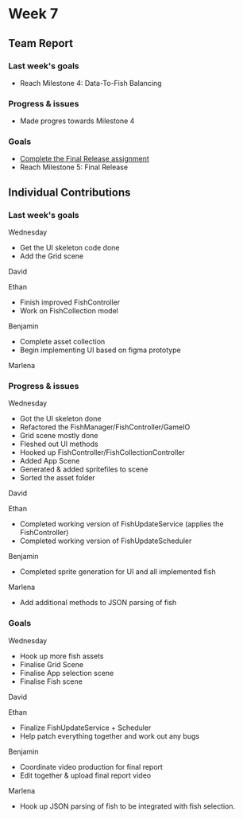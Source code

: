 # Week 7 #
## Team Report ##
### Last week's goals ###
- Reach Milestone 4: Data-To-Fish Balancing

### Progress & issues ###
- Made progres towards Milestone 4

### Goals ###
- [Complete the Final Release assignment](https://homes.cs.washington.edu/~rjust/courses/2021Spring/CSE403/project/project09.html)
- Reach Milestone 5: Final Release

## Individual Contributions
### Last week's goals ###
Wednesday
- Get the UI skeleton code done
- Add the Grid scene

David


Ethan
- Finish improved FishController
- Work on FishCollection model

Benjamin
- Complete asset collection
- Begin implementing UI based on figma prototype

Marlena


### Progress & issues ###
Wednesday
- Got the UI skeleton done
- Refactored the FishManager/FishController/GameIO
- Grid scene mostly done
- Fleshed out UI methods
- Hooked up FishController/FishCollectionController
- Added App Scene
- Generated & added spritefiles to scene
- Sorted the asset folder

David


Ethan
- Completed working version of FishUpdateService (applies the FishController)
- Completed working version of FishUpdateScheduler

Benjamin
- Completed sprite generation for UI and all implemented fish

Marlena
- Add additional methods to JSON parsing of fish

### Goals ###
Wednesday
- Hook up more fish assets
- Finalise Grid Scene
- Finalise App selection scene
- Finalise Fish scene 

David


Ethan
- Finalize FishUpdateService + Scheduler
- Help patch everything together and work out any bugs

Benjamin
- Coordinate video production for final report
- Edit together & upload final report video

Marlena
- Hook up JSON parsing of fish to be integrated with fish selection.
